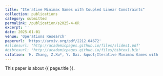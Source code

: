 ```yaml
---
title: "Iterative Minimax Games with Coupled Linear Constraints"
collection: publications
category: submitted
permalink: /publication/s2025-4-OR
excerpt: ''
date: 2025-01-01
venue: 'Operations Research'
paperurl: 'https://arxiv.org/pdf/2212.04672'
#slidesurl: 'http://academicpages.github.io/files/slides1.pdf'
#bibtexurl: 'http://academicpages.github.io/files/bibtex1.bib'
citation: 'H. Zhang, Z.Xu*, Y. Dai. &quot;Iterative Minimax Games with Coupled Linear Constraints.&quot; <i>Operations Research</i>. submitted, arXiv preprint arXiv:2212.04672, 2025.'
---
```

This paper is about {{ page.title }}.
